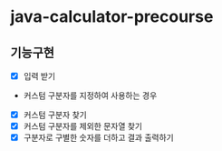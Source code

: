 # java-calculator-precourse
## 기능구현
- [x] 입력 받기
- 커스텀 구분자를 지정하여 사용하는 경우
- [x] 커스텀 구분자 찾기
- [x] 커스텀 구분자를 제외한 문자열 찾기
- [x] 구분자로 구별한 숫자를 더하고 결과 출력하기